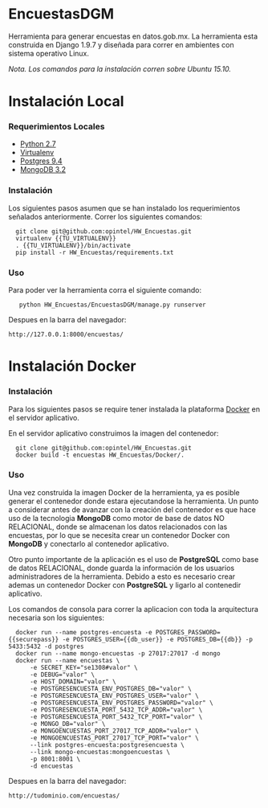 # EncuestasDGM
Herramienta para generar encuestas en datos.gob.mx. La herramienta esta construida en Django 1.9.7 y diseñada para correr en ambientes con sistema operativo Linux.

*Nota. Los comandos para la instalación corren sobre Ubuntu 15.10.*

# Instalación Local

### Requerimientos Locales
- [Python 2.7](https://www.python.org/download/releases/2.7/)
- [Virtualenv](https://virtualenv.pypa.io/en/stable/)
- [Postgres 9.4](https://www.postgresql.org/download/linux/ubuntu/)
- [MongoDB 3.2](https://www.mongodb.com/mongodb-3.2)

### Instalación
Los siguientes pasos asumen que se han instalado los requerimientos señalados anteriormente. Correr los siguientes comandos:
```shell
  git clone git@github.com:opintel/HW_Encuestas.git
  virtualenv {{TU_VIRTUALENV}}
  . {{TU_VIRTUALENV}}/bin/activate
  pip install -r HW_Encuestas/requirements.txt
```

### Uso
Para poder ver la herramienta corra el siguiente comando:
```
   python HW_Encuestas/EncuestasDGM/manage.py runserver
```
Despues en la barra del navegador:
```
http://127.0.0.1:8000/encuestas/
```

# Instalación Docker
### Instalación
Para los siguientes pasos se require tener instalada la plataforma [Docker](https://www.docker.com/products/overview) en el servidor aplicativo.

En el servidor aplicativo construimos la imagen del contenedor:
```
  git clone git@github.com:opintel/HW_Encuestas.git
  docker build -t encuestas HW_Encuestas/Docker/.
```
### Uso
Una vez construida la imagen Docker de la herramienta, ya es posible generar el contenedor donde estara ejecutandose la herramienta. Un punto a considerar antes de avanzar con la creación del contenedor es que hace uso de la tecnologia **MongoDB** como motor de base de datos NO RELACIONAL, donde se almacenan los datos relacionados con las encuestas, por lo que se necesita crear un contenedor Docker con **MongoDB** y conectarlo al contenedor aplicativo.

Otro punto importante de la aplicación es el uso de **PostgreSQL** como base de datos RELACIONAL, donde guarda la información de los usuarios administradores de la herramienta. Debido a esto es necesario crear ademas un contenedor Docker con **PostgreSQL** y ligarlo al contenedir aplicativo.

Los comandos de consola para correr la aplicacion con toda la arquitectura necesaria son los siguientes:
```
  docker run --name postgres-encuesta -e POSTGRES_PASSWORD={{securepass}} -e POSTGRES_USER={{db_user}} -e POSTGRES_DB={{db}} -p 5433:5432 -d postgres
  docker run --name mongo-encuestas -p 27017:27017 -d mongo
  docker run --name encuestas \
      -e SECRET_KEY="se1308#valor" \
      -e DEBUG="valor" \
      -e HOST_DOMAIN="valor" \
      -e POSTGRESENCUESTA_ENV_POSTGRES_DB="valor" \
      -e POSTGRESENCUESTA_ENV_POSTGRES_USER="valor" \
      -e POSTGRESENCUESTA_ENV_POSTGRES_PASSWORD="valor" \
      -e POSTGRESENCUESTA_PORT_5432_TCP_ADDR="valor" \
      -e POSTGRESENCUESTA_PORT_5432_TCP_PORT="valor" \
      -e MONGO_DB="valor" \
      -e MONGOENCUESTAS_PORT_27017_TCP_ADDR="valor" \
      -e MONGOENCUESTAS_PORT_27017_TCP_PORT="valor" \
      --link postgres-encuesta:postgresencuesta \
      --link mongo-encuestas:mongoencuestas \
      -p 8001:8001 \
      -d encuestas
```

Despues en la barra del navegador:
```
http://tudominio.com/encuestas/
```

